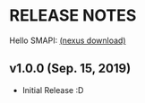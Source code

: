 # RELEASE NOTES
Hello SMAPI: [(nexus download)](https://www.nexusmods.com/stardewvalley/mods/4483)

## v1.0.0 (Sep. 15, 2019)
- Initial Release :D